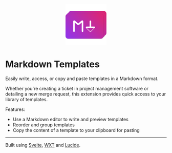 <div align="center">
  <img alt="Markdown Templates Icon" src='src/public/icon/256.png' width="128px" height="auto" />
</div>

# Markdown Templates

Easily write, access, or copy and paste templates in a Markdown format.

Whether you're creating a ticket in project management software or detailing a new merge request, this extension provides quick access to your library of templates.

Features:

- Use a Markdown editor to write and preview templates
- Reorder and group templates
- Copy the content of a template to your clipboard for pasting

---

Built using [Svelte](https://svelte.dev/), [WXT](https://wxt.dev/) and [Lucide](https://lucide.dev/).
